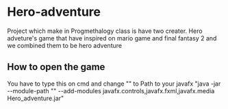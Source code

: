 # Hero-adventure
Project which make in Progmethalogy class is have two creater. Hero adveture's game that have inspired on mario game and final fantasy 2 and we combined them to be hero adventure
## How to open the game
You have to type this on cmd and change "<Path to javafx lib>" to Path to your javafx
"java -jar --module-path "<Path to javafx lib>" --add-modules javafx.controls,javafx.fxml,javafx.media Hero_adventure.jar"
